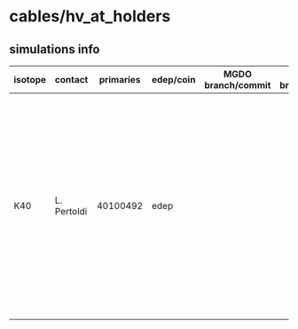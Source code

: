 # cables/hv_at_holders

## simulations info

| isotope | contact     | primaries | edep/coin | MGDO branch/commit | MaGe branch/commmit | notes |
| ------- | ----------- | --------- | --------- | ------------------ | --------------------| ----- |
| K40     | L. Pertoldi | 40100492  | edep      |                    |                     | The number of primaries is calculated such that if you put together *all* the four parts in the cables volume (i.e. hv_cables, hv_at_holder, sig_cables and sig_at_holders) you get 1E08 primaries uniformly distributed al over the complete volume |
